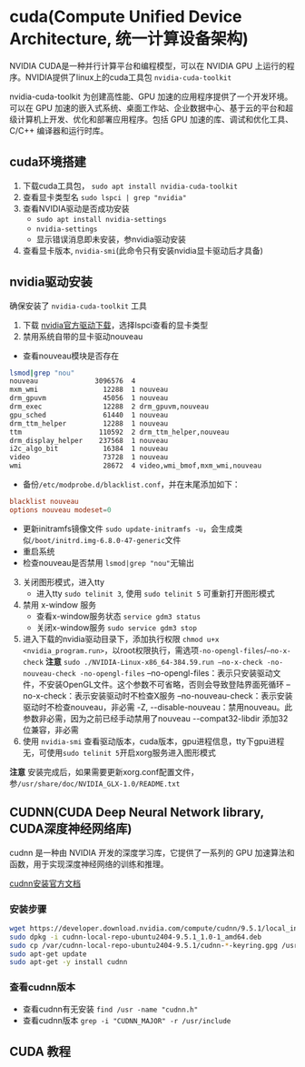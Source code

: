 # cuda(Compute Unified Device Architecture, 统一计算设备架构)

NVIDIA CUDA是一种并行计算平台和编程模型，可以在 NVIDIA GPU 上运行的程序。NVIDIA提供了linux上的cuda工具包 `nvidia-cuda-toolkit`

nvidia-cuda-toolkit 为创建高性能、GPU 加速的应用程序提供了一个开发环境。可以在 GPU 加速的嵌入式系统、桌面工作站、企业数据中心、基于云的平台和超级计算机上开发、优化和部署应用程序。包括 GPU 加速的库、调试和优化工具、C/C++ 编译器和运行时库。

## cuda环境搭建

1. 下载cuda工具包， `sudo apt install nvidia-cuda-toolkit`
2. 查看显卡类型名 `sudo lspci | grep "nvidia"`
3. 查看NVIDIA驱动是否成功安装
   - `sudo apt install nvidia-settings`
   - `nvidia-settings`
   - 显示错误消息即未安装，参nvidia驱动安装
4. 查看显卡版本, `nvidia-smi`(此命令只有安装nvidia显卡驱动后才具备)

## nvidia驱动安装

确保安装了 `nvidia-cuda-toolkit` 工具
1. 下载 [nvidia官方驱动下载](https://www.nvidia.cn/geforce/drivers)，选择lspci查看的显卡类型
2. 禁用系统自带的显卡驱动nouveau

- 查看nouveau模块是否存在
```sh
lsmod|grep "nou"
nouveau              3096576  4
mxm_wmi                12288  1 nouveau
drm_gpuvm              45056  1 nouveau
drm_exec               12288  2 drm_gpuvm,nouveau
gpu_sched              61440  1 nouveau
drm_ttm_helper         12288  1 nouveau
ttm                   110592  2 drm_ttm_helper,nouveau
drm_display_helper    237568  1 nouveau
i2c_algo_bit           16384  1 nouveau
video                  73728  1 nouveau
wmi                    28672  4 video,wmi_bmof,mxm_wmi,nouveau
```
- 备份`/etc/modprobe.d/blacklist.conf`，并在末尾添加如下：
```conf
blacklist nouveau
options nouveau modeset=0
```
- 更新initramfs镜像文件 `sudo update-initramfs -u`，会生成类似`/boot/initrd.img-6.8.0-47-generic`文件
- 重启系统
- 检查nouveau是否禁用 `lsmod|grep "nou"`无输出

3. 关闭图形模式，进入tty
   - 进入tty `sudo telinit 3`, 使用 `sudo telinit 5` 可重新打开图形模式
4. 禁用 x-window 服务
   - 查看x-window服务状态 `service gdm3 status`
   - 关闭x-window服务 `sudo service gdm3 stop`
5. 进入下载的nvidia驱动目录下，添加执行权限 `chmod u+x <nvidia_program.run>`，以root权限执行，需选项`-no-opengl-files`/`–no-x-check`
**注意** `sudo ./NVIDIA-Linux-x86_64-384.59.run –no-x-check -no-nouveau-check -no-opengl-files`
–no-opengl-files：表示只安装驱动文件，不安装OpenGL文件。这个参数不可省略，否则会导致登陆界面死循环
–no-x-check：表示安装驱动时不检查X服务
–no-nouveau-check：表示安装驱动时不检查nouveau，非必需
-Z, --disable-nouveau：禁用nouveau。此参数非必需，因为之前已经手动禁用了nouveau
--compat32-libdir 添加32位兼容，非必需
6. 使用 `nvidia-smi` 查看驱动版本，cuda版本，gpu进程信息，tty下gpu进程无，可使用`sudo telinit 5`开启xorg服务进入图形模式

**注意** 安装完成后，如果需要更新xorg.conf配置文件，参`/usr/share/doc/NVIDIA_GLX-1.0/README.txt`

## CUDNN(CUDA Deep Neural Network library, CUDA深度神经网络库)

cudnn 是一种由 NVIDIA 开发的深度学习库，它提供了一系列的 GPU 加速算法和函数，用于实现深度神经网络的训练和推理。

[cudnn安装官方文档](https://developer.nvidia.com/cudnn-downloads)

### 安装步骤
```sh
wget https://developer.download.nvidia.com/compute/cudnn/9.5.1/local_installers/cudnn-local-repo-ubuntu2404-9.5.1_1.0-1_amd64.deb
sudo dpkg -i cudnn-local-repo-ubuntu2404-9.5.1_1.0-1_amd64.deb
sudo cp /var/cudnn-local-repo-ubuntu2404-9.5.1/cudnn-*-keyring.gpg /usr/share/keyrings/
sudo apt-get update
sudo apt-get -y install cudnn
```

### 查看cudnn版本

- 查看cudnn有无安装 `find /usr -name "cudnn.h"`
- 查看cudnn版本 `grep -i "CUDNN_MAJOR" -r /usr/include`

## CUDA 教程

[](./cuda_tutorial.md)